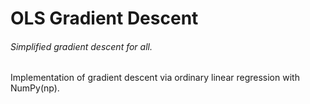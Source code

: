 # OLS Gradient Descent
###### Simplified gradient descent for all.

Implementation of gradient descent via ordinary linear regression with NumPy(np).




